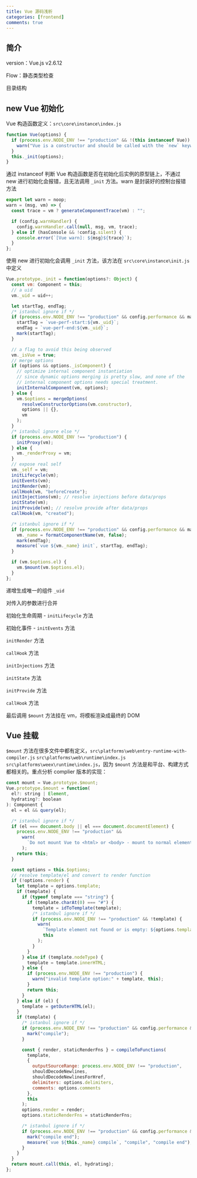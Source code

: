 ```yaml
---
title: Vue 源码浅析
categories: [frontend]
comments: true
---
```


## 简介

version：Vue.js v2.6.12

Flow：静态类型检查

目录结构

## new Vue 初始化

Vue 构造函数定义：`src\core\instance\index.js`

```js
function Vue(options) {
  if (process.env.NODE_ENV !== "production" && !(this instanceof Vue)) {
    warn("Vue is a constructor and should be called with the `new` keyword");
  }
  this._init(options);
}
```

通过 instanceof 判断 Vue 构造函数是否在初始化后实例的原型链上，不通过 new 进行初始化会报错，且无法调用 `_init` 方法。warn 是封装好的控制台报错方法

```js
export let warn = noop;
warn = (msg, vm) => {
  const trace = vm ? generateComponentTrace(vm) : "";

  if (config.warnHandler) {
    config.warnHandler.call(null, msg, vm, trace);
  } else if (hasConsole && !config.silent) {
    console.error(`[Vue warn]: ${msg}${trace}`);
  }
};
```

使用 new 进行初始化会调用 `_init` 方法，该方法在 `src\core\instance\init.js` 中定义

```js
Vue.prototype._init = function(options?: Object) {
  const vm: Component = this;
  // a uid
  vm._uid = uid++;

  let startTag, endTag;
  /* istanbul ignore if */
  if (process.env.NODE_ENV !== "production" && config.performance && mark) {
    startTag = `vue-perf-start:${vm._uid}`;
    endTag = `vue-perf-end:${vm._uid}`;
    mark(startTag);
  }

  // a flag to avoid this being observed
  vm._isVue = true;
  // merge options
  if (options && options._isComponent) {
    // optimize internal component instantiation
    // since dynamic options merging is pretty slow, and none of the
    // internal component options needs special treatment.
    initInternalComponent(vm, options);
  } else {
    vm.$options = mergeOptions(
      resolveConstructorOptions(vm.constructor),
      options || {},
      vm
    );
  }
  /* istanbul ignore else */
  if (process.env.NODE_ENV !== "production") {
    initProxy(vm);
  } else {
    vm._renderProxy = vm;
  }
  // expose real self
  vm._self = vm;
  initLifecycle(vm);
  initEvents(vm);
  initRender(vm);
  callHook(vm, "beforeCreate");
  initInjections(vm); // resolve injections before data/props
  initState(vm);
  initProvide(vm); // resolve provide after data/props
  callHook(vm, "created");

  /* istanbul ignore if */
  if (process.env.NODE_ENV !== "production" && config.performance && mark) {
    vm._name = formatComponentName(vm, false);
    mark(endTag);
    measure(`vue ${vm._name} init`, startTag, endTag);
  }

  if (vm.$options.el) {
    vm.$mount(vm.$options.el);
  }
};
```

递增生成唯一的组件 `_uid`

对传入的参数进行合并

初始化生命周期 - `initLifecycle` 方法

初始化事件 - `initEvents` 方法

`initRender` 方法

`callHook` 方法

`initInjections` 方法

`initState` 方法

`initProvide` 方法

`callHook` 方法

最后调用 `$mount` 方法挂在 vm，将模板渲染成最终的 DOM

## Vue 挂载

`$mount` 方法在很多文件中都有定义，`src\platforms\web\entry-runtime-with-compiler.js` `src\platforms\web\runtime\index.js` `src\platforms\weex\runtime\index.js`，因为 `$mount` 方法是和平台、构建方式都相关的。重点分析 complier 版本的实现：

```js
const mount = Vue.prototype.$mount;
Vue.prototype.$mount = function(
  el?: string | Element,
  hydrating?: boolean
): Component {
  el = el && query(el);

  /* istanbul ignore if */
  if (el === document.body || el === document.documentElement) {
    process.env.NODE_ENV !== "production" &&
      warn(
        `Do not mount Vue to <html> or <body> - mount to normal elements instead.`
      );
    return this;
  }

  const options = this.$options;
  // resolve template/el and convert to render function
  if (!options.render) {
    let template = options.template;
    if (template) {
      if (typeof template === "string") {
        if (template.charAt(0) === "#") {
          template = idToTemplate(template);
          /* istanbul ignore if */
          if (process.env.NODE_ENV !== "production" && !template) {
            warn(
              `Template element not found or is empty: ${options.template}`,
              this
            );
          }
        }
      } else if (template.nodeType) {
        template = template.innerHTML;
      } else {
        if (process.env.NODE_ENV !== "production") {
          warn("invalid template option:" + template, this);
        }
        return this;
      }
    } else if (el) {
      template = getOuterHTML(el);
    }
    if (template) {
      /* istanbul ignore if */
      if (process.env.NODE_ENV !== "production" && config.performance && mark) {
        mark("compile");
      }

      const { render, staticRenderFns } = compileToFunctions(
        template,
        {
          outputSourceRange: process.env.NODE_ENV !== "production",
          shouldDecodeNewlines,
          shouldDecodeNewlinesForHref,
          delimiters: options.delimiters,
          comments: options.comments
        },
        this
      );
      options.render = render;
      options.staticRenderFns = staticRenderFns;

      /* istanbul ignore if */
      if (process.env.NODE_ENV !== "production" && config.performance && mark) {
        mark("compile end");
        measure(`vue ${this._name} compile`, "compile", "compile end");
      }
    }
  }
  return mount.call(this, el, hydrating);
};
```
